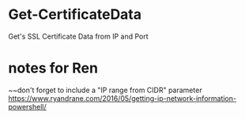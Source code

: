 # Get-CertificateData
Get's SSL Certificate Data from IP and Port

# notes for Ren
~~don't forget to include a "IP range from CIDR" parameter
https://www.ryandrane.com/2016/05/getting-ip-network-information-powershell/

